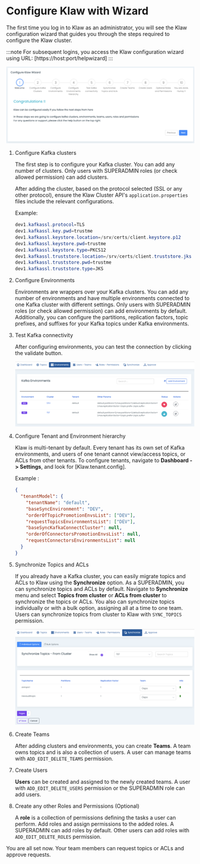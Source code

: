 # Configure Klaw with Wizard

The first time you log in to Klaw as an administrator, you will see the
Klaw configuration wizard that guides you through the steps required to
configure the Klaw cluster.

:::note
For subsequent logins, you access the Klaw configuration wizard using
URL: [https://host:port/helpwizard]
:::

![image](../../../static/images/general/KlawWizard.png)

1. Configure Kafka clusters

   The first step is to configure your Kafka cluster. You can add any
   number of clusters. Only users with SUPERADMIN roles (or check allowed
   permission) can add clusters.

   After adding the cluster, based on the protocol selected (SSL or any
   other protocol), ensure the Klaw Cluster API's `application.properties`
   files include the relevant configurations.

   Example:

   ```java
   dev1.kafkassl.protocol=TLS
   dev1.kafkassl.key.pwd=trustme
   dev1.kafkassl.keystore.location=/srv/certs/client.keystore.p12
   dev1.kafkassl.keystore.pwd=trustme
   dev1.kafkassl.keystore.type=PKCS12
   dev1.kafkassl.truststore.location=/srv/certs/client.truststore.jks
   dev1.kafkassl.truststore.pwd=trustme
   dev1.kafkassl.truststore.type=JKS
   ```

2. Configure Environments

   Environments are wrappers over your Kafka clusters. You can add any
   number of environments and have multiple environments connected to one
   Kafka cluster with different settings. Only users with SUPERADMIN roles
   (or check allowed permission) can add environments by default.
   Additionally, you can configure the partitions, replication factors,
   topic prefixes, and suffixes for your Kafka topics under Kafka
   environments.

3. Test Kafka connectivity

   After configuring environments, you can test the connection by clicking
   the validate button.

   ![image](../../../static/images/general/EnvStatus.png)

4. Configure Tenant and Environment hierarchy

   Klaw is multi-tenant by default. Every tenant has its own set of Kafka
   environments, and users of one tenant cannot view/access topics, or ACLs
   from other tenants. To configure tenants, navigate to **Dashboard -\>
   Settings**, and look for [Klaw.tenant.config].

   Example :

   ```json
   {
     "tenantModel": {
       "tenantName": "default",
       "baseSyncEnvironment": "DEV",
       "orderOfTopicPromotionEnvsList": ["DEV"],
       "requestTopicsEnvironmentsList": ["DEV"],
       "baseSyncKafkaConnectCluster": null,
       "orderOfConnectorsPromotionEnvsList": null,
       "requestConnectorsEnvironmentsList": null
     }
   }
   ```

5. Synchronize Topics and ACLs

   If you already have a Kafka cluster, you can easily migrate topics and
   ACLs to Klaw using the **Synchronize** option. As a SUPERADMIN, you can
   synchronize topics and ACLs by default. Navigate to **Synchronize** menu
   and select **Topics from cluster** or **ACLs from cluster** to
   synchronize the topics or ACLs. You also can synchronize topics
   individually or with a bulk option, assigning all at a time to one team.
   Users can synchronize topics from cluster to Klaw with `SYNC_TOPICS`
   permission.

   ![image](../../../static/images/topic/SyncTopicsFromCluster.png)

6. Create Teams

   After adding clusters and environments, you can create **Teams**. A team
   owns topics and is also a collection of users. A user can manage teams
   with `ADD_EDIT_DELETE_TEAMS` permission.

7. Create Users

   **Users** can be created and assigned to the newly created teams. A user
   with `ADD_EDIT_DELETE_USERS` permission or the SUPERADMIN role can add
   users.

8. Create any other Roles and Permissions (Optional)

   A **role** is a collection of permissions defining the tasks a user can
   perform. Add roles and assign permissions to the added roles. A
   SUPERADMIN can add roles by default. Other users can add roles with
   `ADD_EDIT_DELETE_ROLES` permission.

You are all set now. Your team members can request topics or ACLs and
approve requests.
